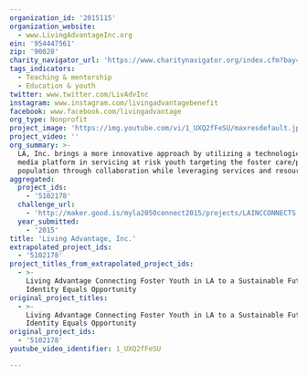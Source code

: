 ```yaml
---
organization_id: '2015115'
organization_website:
  - www.LivingAdvantageInc.org
ein: '954447561'
zip: '90028'
charity_navigator_url: 'https://www.charitynavigator.org/index.cfm?bay=search.profile&ein=954447561'
tags_indicators:
  - Teaching & mentorship
  - Education & youth
twitter: www.twitter.com/LivAdvInc
instagram: www.instagram.com/livingadvantagebenefit
facebook: www.facebook.com/livingadvantage
org_type: Nonprofit
project_image: 'https://img.youtube.com/vi/1_UXQ2fFeSU/maxresdefault.jpg'
project_video: ''
org_summary: >-
  LA, Inc. brings a more innovative approach by utilizing a technological and
  media platform in servicing at risk youth targeting the foster care/probation
  population through collaboration while leveraging services and resources.
aggregated:
  project_ids:
    - '5102178'
  challenge_url:
    - 'http://maker.good.is/myla2050connect2015/projects/LAINCCONNECTS.html'
  year_submitted:
    - '2015'
title: 'Living Advantage, Inc.'
extrapolated_project_ids:
  - '5102178'
project_titles_from_extrapolated_project_ids:
  - >-
    Living Advantage Connecting Foster Youth in LA to a Sustainable Future:
    Identity Equals Opportunity
original_project_titles:
  - >-
    Living Advantage Connecting Foster Youth in LA to a Sustainable Future:
    Identity Equals Opportunity 
original_project_ids:
  - '5102178'
youtube_video_identifier: 1_UXQ2fFeSU

---
```

